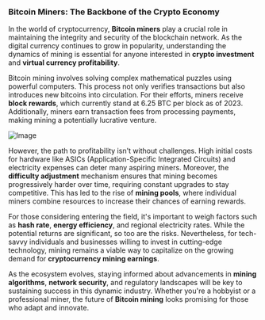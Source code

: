 ### Bitcoin Miners: The Backbone of the Crypto Economy

In the world of cryptocurrency, **Bitcoin miners** play a crucial role in maintaining the integrity and security of the blockchain network. As the digital currency continues to grow in popularity, understanding the dynamics of mining is essential for anyone interested in **crypto investment** and **virtual currency profitability**.

Bitcoin mining involves solving complex mathematical puzzles using powerful computers. This process not only verifies transactions but also introduces new bitcoins into circulation. For their efforts, miners receive **block rewards**, which currently stand at 6.25 BTC per block as of 2023. Additionally, miners earn transaction fees from processing payments, making mining a potentially lucrative venture.

![Image](https://github.com/user-attachments/assets/31692037-0104-4703-abd1-696b6a7dd41b)

However, the path to profitability isn't without challenges. High initial costs for hardware like ASICs (Application-Specific Integrated Circuits) and electricity expenses can deter many aspiring miners. Moreover, the **difficulty adjustment** mechanism ensures that mining becomes progressively harder over time, requiring constant upgrades to stay competitive. This has led to the rise of **mining pools**, where individual miners combine resources to increase their chances of earning rewards.

For those considering entering the field, it's important to weigh factors such as **hash rate**, **energy efficiency**, and regional electricity rates. While the potential returns are significant, so too are the risks. Nevertheless, for tech-savvy individuals and businesses willing to invest in cutting-edge technology, mining remains a viable way to capitalize on the growing demand for **cryptocurrency mining earnings**.

As the ecosystem evolves, staying informed about advancements in **mining algorithms**, **network security**, and regulatory landscapes will be key to sustaining success in this dynamic industry. Whether you're a hobbyist or a professional miner, the future of **Bitcoin mining** looks promising for those who adapt and innovate.